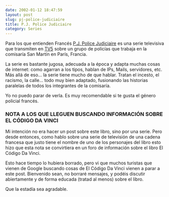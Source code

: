 ```yaml
---
date: 2002-01-12 18:47:59
layout: post
slug: pj-police-judiciaire
title: P.J. Police Judiciaire
category: Series
---
```


Para los que entienden Francés [P.J. Police Judiciaire](http://www.multimania.com/clbibou/) es una serie televisiva que transmiten en [TV5](http://www.tv5.org) sobre un grupo de policías que trabaja en la comisaría San Martín en París, Francia.

La serie es bastante jugosa, adecuada a la época y adapta muchas cosas de internet: como agarran a los tipos, hablan de IPs, Mails, servidores, etc. Más allá de eso… la serie tiene mucho de que hablar. Tratan el incesto, el racismo, la calle… todo muy bien adaptado, fusionando las historias paralelas de todos los integrantes de la comisaría.

Yo no puedo parar de verla. Es muy recomendable si te gusta el género policial francés.

### NOTA A LOS QUE LLEGUEN BUSCANDO INFORMACIÓN SOBRE EL CÓDIGO DA VINCI

Mi intención no era hacer un post sobre este libro, sino por una serie. Pero desde entonces, como hablo sobre una serie de televisión de una cadena francesa que justo tiene el nombre de uno de los personajes del libro esto hizo que esta nota se convirtiera en un foro de información sobre el libro El Código Da Vinci.

Esto hace tiempo lo hubiera borrado, pero vi que muchos turistas que vienen de Google buscando cosas de El Código Da Vinci vienen a parar a este post. Bienvenido sean, no borraré mensajes, y podéis discutir abiertamente y de forma educada (tratad al menos) sobre el libro.

Que la estadía sea agradable.
